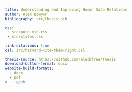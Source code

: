 ```yaml
---
title: Understanding and Improving Human Data Relations
author: Alex Bowyer
bibliography: src/thesis.bib

css:
 - src/pure-min.css
 - src/styles.css

link-citations: true
csl: src/harvard-cite-them-right.csl

thesis-source: https://github.com/alexbfree/thesis
download-button-format: docx
website-build-formats:
  - docx
  - pdf
#  - epub
---
```

